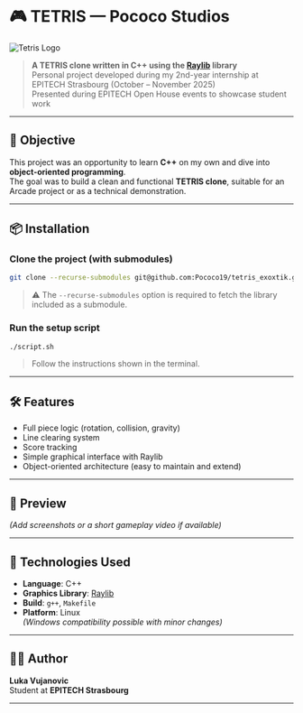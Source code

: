 # 🎮 TETRIS — Pococo Studios

![Tetris Logo](https://encrypted-tbn0.gstatic.com/images?q=tbn:ANd9GcRQCjpXkSf8X0_MNdPvR4dtU9KafgRQmtWIEg&s)

> **A TETRIS clone written in C++ using the [Raylib](https://www.raylib.com/) library**  
> Personal project developed during my 2nd-year internship at EPITECH Strasbourg (October – November 2025)  
> Presented during EPITECH Open House events to showcase student work

---

## 🚀 Objective

This project was an opportunity to learn **C++** on my own and dive into **object-oriented programming**.  
The goal was to build a clean and functional **TETRIS clone**, suitable for an Arcade project or as a technical demonstration.

---

## 📦 Installation

### Clone the project (with submodules)

```bash
git clone --recurse-submodules git@github.com:Pococo19/tetris_exoxtik.git
```

> ⚠️ The `--recurse-submodules` option is required to fetch the library included as a submodule.

### Run the setup script

```bash
./script.sh
```

> Follow the instructions shown in the terminal.

---

## 🛠️ Features

- Full piece logic (rotation, collision, gravity)
- Line clearing system
- Score tracking
- Simple graphical interface with Raylib
- Object-oriented architecture (easy to maintain and extend)

---

## 📸 Preview

*(Add screenshots or a short gameplay video if available)*

---

## 🧠 Technologies Used

- **Language**: C++
- **Graphics Library**: [Raylib](https://www.raylib.com/)
- **Build**: `g++`, `Makefile`
- **Platform**: Linux  
  *(Windows compatibility possible with minor changes)*

---

## 👨‍💻 Author

**Luka Vujanovic**  
Student at **EPITECH Strasbourg**  

---
